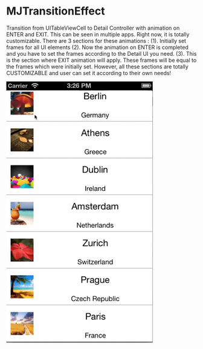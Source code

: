 MJTransitionEffect
===================

Transition from UITableViewCell to Detail Controller with animation on ENTER and EXIT. This can be seen in multiple apps. Right now, it is totally customizable. There are 3 sections for these animations : (1). Initially set frames for all UI elements (2). Now the animation on ENTER is completed and you have to set the frames according to the Detail UI you need. (3). This is the section where EXIT animation will apply. These frames will be equal to the frames which were initially set. However, all these sections are totally CUSTOMIZABLE and user can set it according to their own needs!

![My image](sample.gif)
